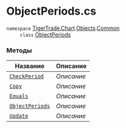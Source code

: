 
# ObjectPeriods.cs
`namespace` [TigerTrade.Chart](../../../../TigerTrade.Chart.md).[Objects](../../../../TigerTrade.Chart/Objects.md).[Common](../../../../TigerTrade.Chart/Objects/Common.md)  
`     class` [ObjectPeriods](../ObjectPeriods.cs.md)

### Методы
| Название | Описание |
| --- | --- |
| [`CheckPeriod`](./Методы/CheckPeriod.md) | *Описание* |
| [`Copy`](./Методы/Copy.md) | *Описание* |
| [`Equals`](./Методы/Equals.md) | *Описание* |
| [`ObjectPeriods`](./Методы/ObjectPeriods.md) | *Описание* |
| [`Update`](./Методы/Update.md) | *Описание* |
